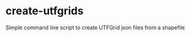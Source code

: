 create-utfgrids
===============

Simple command line script to create UTFGrid json files from a shapefile